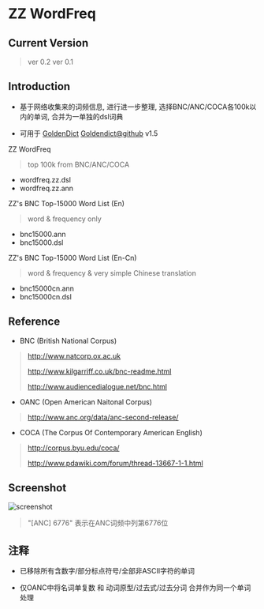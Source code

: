 ZZ WordFreq
===========

## Current Version

> ver 0.2
> ver 0.1

## Introduction

- 基于网络收集来的词频信息, 进行进一步整理, 选择BNC/ANC/COCA各100k以内的单词, 合并为一单独的dsl词典

- 可用于 [GoldenDict] [Goldendict@github] v1.5

ZZ WordFreq
> top 100k from BNC/ANC/COCA
- wordfreq.zz.dsl
- wordfreq.zz.ann

ZZ's BNC Top-15000 Word List (En)
> word & frequency only
- bnc15000.ann
- bnc15000.dsl

ZZ's BNC Top-15000 Word List (En-Cn)
> word & frequency & very simple Chinese translation
- bnc15000cn.ann
- bnc15000cn.dsl

## Reference

- BNC (British National Corpus)

> http://www.natcorp.ox.ac.uk
>
> http://www.kilgarriff.co.uk/bnc-readme.html
>
> http://www.audiencedialogue.net/bnc.html

- OANC (Open American Naitonal Corpus)

> http://www.anc.org/data/anc-second-release/

- COCA (The Corpus Of Contemporary American English)

> http://corpus.byu.edu/coca/
>
> http://www.pdawiki.com/forum/thread-13667-1-1.html

## Screenshot

![screenshot](https://raw.githubusercontent.com/jjzz/BNC-ANC-word-freqency-list-dsl/master/goldendict_screen.png)

> "[ANC] 6776" 表示在ANC词频中列第6776位

## 注释

- 已移除所有含数字/部分标点符号/全部非ASCII字符的单词

- 仅OANC中将名词单复数 和 动词原型/过去式/过去分词 合并作为同一个单词处理

[goldendict]:http://www.goldendict.org
[goldendict@github]:https://github.com/goldendict/goldendict
